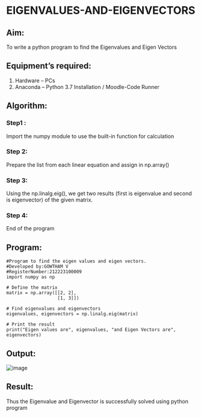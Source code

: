 # EIGENVALUES-AND-EIGENVECTORS
## Aim:
To write a python program to find the Eigenvalues and Eigen Vectors
## Equipment’s required:
1. 	Hardware – PCs
2. 	Anaconda – Python 3.7 Installation / Moodle-Code Runner
## Algorithm:
### Step1 : 
Import the numpy module to use the built-in function for calculation
### Step 2:
Prepare the list from each linear equation and assign in np.array()
### Step 3:
Using the np.linalg.eig(),  we get two results (first is eigenvalue and second is eigenvector) of the given matrix.
### Step 4: 
End of the program

## Program:
```
#Program to find the eigen values and eigen vectors.
#Developed by:GOWTHAM V
#RegisterNumber:212223100009
import numpy as np

# Define the matrix
matrix = np.array([[2, 2],
                   [1, 3]])

# Find eigenvalues and eigenvectors
eigenvalues, eigenvectors = np.linalg.eig(matrix)

# Print the result
print("Eigen values are", eigenvalues, "and Eigen Vectors are", eigenvectors)

```

## Output:
![image](https://github.com/Gowtham-jk/EIGENVALUES-AND-EIGENVECTORS/assets/149857834/89b4c94b-d54d-45c2-8362-2dcbb2c9a569)

## Result:
Thus the Eigenvalue and Eigenvector is successfully solved using python program
